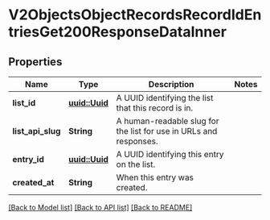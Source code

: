# V2ObjectsObjectRecordsRecordIdEntriesGet200ResponseDataInner

## Properties

Name | Type | Description | Notes
------------ | ------------- | ------------- | -------------
**list_id** | [**uuid::Uuid**](uuid::Uuid.md) | A UUID identifying the list that this record is in. | 
**list_api_slug** | **String** | A human-readable slug for the list for use in URLs and responses. | 
**entry_id** | [**uuid::Uuid**](uuid::Uuid.md) | A UUID identifying this entry on the list. | 
**created_at** | **String** | When this entry was created. | 

[[Back to Model list]](../README.md#documentation-for-models) [[Back to API list]](../README.md#documentation-for-api-endpoints) [[Back to README]](../README.md)


